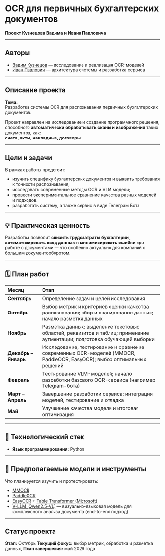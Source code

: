 # OCR для первичных бухгалтерских документов  
**Проект Кузнецова Вадима и Ивана Павловича**

---

## Авторы
- [Вадим Кузнецов](https://t.me/olvad) — исследование и реализация OCR-моделей  
- [Иван Павлович](https://t.me/ivanpavlov1ch) — архитектура системы и разработка сервиса  

---

##  Описание проекта

**Тема:**  
Разработка системы OCR для распознавания первичных бухгалтерских документов.

Проект направлен на исследование и создание программного решения, способного **автоматически обрабатывать сканы и изображения** таких документов, как:  
**счета, акты, накладные, договоры.**

---

## Цели и задачи

В рамках работы предстоит:

- изучить специфику бухгалтерских документов и выявить требования к точности распознавания;  
- исследовать современные методы OCR и VLM модели;
- провести экспериментальное сравнение качества разных моделей и подходов.
- разработать систему, а также сервис в виде Телеграм Бота 


---

## 💡 Практическая ценность

Разработка позволит **снизить трудозатраты бухгалтерии**, **автоматизировать ввод данных** и **минимизировать ошибки** при работе с документами — что особенно актуально для компаний с большим документооборотом.

---

## 🗓 План работ

| Месяц | Этап |
|:------|:-----|
| **Сентябрь** | Определение задач и целей исследования |
| **Октябрь** | Выбор метрик и критериев оценки качества распознавания; сбор и сканирование данных; начало разметки данных |
| **Ноябрь** | Разметка данных: выделение текстовых областей, реквизитов и таблиц; применение аугментации; подготовка обучающей выборки |
| **Декабрь – Январь** | Исследование, тестирование и сравнение современных OCR-моделей (MMOCR, PaddleOCR, EasyOCR); выбор оптимальных решений |
| **Февраль** | Тестирование VLM-моделей; начало разработки базового OCR-сервиса (например Telegram-бота) |
| **Март – Апрель** | Завершение разработки сервиса: интеграция моделей, тестирование и отладка |
| **Май** | Улучшение качества модели и итоговая оптимизация |

---

## 🧰 Технологический стек

- **Язык программирования:** Python   

---

## 🔬 Предполагаемые модели и инструменты

Что планируется изучить и протестировать:

- [MMOCR](https://github.com/open-mmlab/mmocr) 
- [PaddleOCR](https://github.com/PaddlePaddle/PaddleOCR) 
- [EasyOCR](https://github.com/JaidedAI/EasyOCR) + [Table Transformer (Microsoft)](https://huggingface.co/microsoft/table-transformer-detection)
- [V-LLM (Qwen2.5-VL)](https://ollama.com/library/qwen2.5vl) — визуально-языковая модель для комплексного анализа документа (end-to-end подход)

---

## Статус проекта

**Этап:** Октябрь
**Текущий фокус:** выбор метрик, обработка и разметка данных,
**План завершения:** май 2026 года


